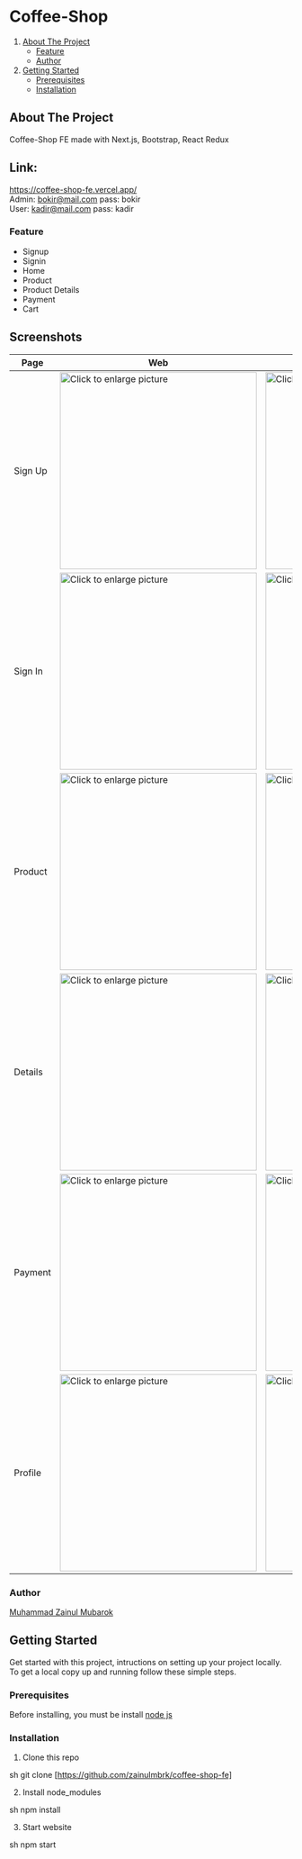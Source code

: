 # Coffee-Shop

<ol>
    <li>
      <a href="#about-the-project">About The Project</a>
      <ul>
        <li><a href="#feature">Feature</a></li>
        <li><a href="#feature">Author</a></li>
      </ul>
    </li>
    <li>
      <a href="#getting-started">Getting Started</a>
      <ul>
        <li><a href="#prerequisites">Prerequisites</a></li>
        <li><a href="#installation">Installation</a></li>
      </ul>
    </li>
 
</ol>

## About The Project
Coffee-Shop FE made with Next.js, Bootstrap, React Redux

## Link:
https://coffee-shop-fe.vercel.app/
<br/>Admin: bokir@mail.com
pass: bokir
<br/>User: kadir@mail.com
pass: kadir


### Feature
- Signup
- Signin
- Home
- Product
- Product Details
- Payment
- Cart
## Screenshots
 | Page | Web | Mobile | 
 | ------- | ---- | ------ |
 |Sign Up|<a href="https://drive.google.com/uc?export=view&id=1CvUeMuVPMBAI04Lt7HPu9U6V2B14f05Y"><img src="https://drive.google.com/uc?export=view&id=1CvUeMuVPMBAI04Lt7HPu9U6V2B14f05Y" style="width: 350px; max-width: 100%; height: auto" title="Click to enlarge picture" />|<a href="https://drive.google.com/uc?export=view&id=1V3h1I3yd8t_HLmZQn5_q52P-YW-so2xc"><img src="https://drive.google.com/uc?export=view&id=1V3h1I3yd8t_HLmZQn5_q52P-YW-so2xc" style="width: 350px; max-width: 100%; height: auto" title="Click to enlarge picture" />
 |Sign In|<a href="https://drive.google.com/uc?export=view&id=1qzAGRvV5YpNgPu_vyj8_FGEsIWqrynm3"><img src="https://drive.google.com/uc?export=view&id=1qzAGRvV5YpNgPu_vyj8_FGEsIWqrynm3" style="width: 350px; max-width: 100%; height: auto" title="Click to enlarge picture" />|<a href="https://drive.google.com/uc?export=view&id=1u_3KR3ihIXpDudzd2LDpM_nOj5vslJn4"><img src="https://drive.google.com/uc?export=view&id=1u_3KR3ihIXpDudzd2LDpM_nOj5vslJn4" style="width: 350px; max-width: 100%; height: auto" title="Click to enlarge picture" />
|Product|<a href="https://drive.google.com/uc?export=view&id=1y-200c8FKzPmXivCTY8Bui0wLTw3Vx8G"><img src="https://drive.google.com/uc?export=view&id=1y-200c8FKzPmXivCTY8Bui0wLTw3Vx8G" style="width: 350px; max-width: 100%; height: auto" title="Click to enlarge picture" />|<a href="https://drive.google.com/uc?export=view&id=1FBLxE4OEJOCu2oBqA1UfoJdSyq3VErd9"><img src="https://drive.google.com/uc?export=view&id=1FBLxE4OEJOCu2oBqA1UfoJdSyq3VErd9" style="width: 350px; max-width: 100%; height: auto" title="Click to enlarge picture" />
|Details|<a href="https://drive.google.com/uc?export=view&id=1flKwVcVkwHXcPWPjwSVihb5cxYLbo6dT"><img src="https://drive.google.com/uc?export=view&id=1flKwVcVkwHXcPWPjwSVihb5cxYLbo6dT" style="width: 350px; max-width: 100%; height: auto" title="Click to enlarge picture" />|<a href="https://drive.google.com/uc?export=view&id=1XkWjNikNmKuPEFpGq48WQ156jDWXuSKe"><img src="https://drive.google.com/uc?export=view&id=1XkWjNikNmKuPEFpGq48WQ156jDWXuSKe" style="width: 350px; max-width: 100%; height: auto" title="Click to enlarge picture" />
|Payment|<a href="https://drive.google.com/uc?export=view&id=1YMfb_Ld_s6Bm0mbgZjJz5NvS4mIPiR2e"><img src="https://drive.google.com/uc?export=view&id=1YMfb_Ld_s6Bm0mbgZjJz5NvS4mIPiR2e" style="width: 350px; max-width: 100%; height: auto" title="Click to enlarge picture" />|<a href="https://drive.google.com/uc?export=view&id=1Nfg6_eUk87vMLULqs01xbNFGpQQkokjj"><img src="https://drive.google.com/uc?export=view&id=1Nfg6_eUk87vMLULqs01xbNFGpQQkokjj" style="width: 350px; max-width: 100%; height: auto" title="Click to enlarge picture" />
|Profile|<a href="https://drive.google.com/uc?export=view&id=1eu1O7uXL75isfJv5XdNMfY4SJNqp4h0_"><img src="https://drive.google.com/uc?export=view&id=1eu1O7uXL75isfJv5XdNMfY4SJNqp4h0_" style="width: 350px; max-width: 100%; height: auto" title="Click to enlarge picture" />|<a href="https://drive.google.com/uc?export=view&id=1xQY0kO6t84-d_ChATlJb-Z1XColi-663"><img src="https://drive.google.com/uc?export=view&id=1xQY0kO6t84-d_ChATlJb-Z1XColi-663" style="width: 350px; max-width: 100%; height: auto" title="Click to enlarge picture" />

### Author
[Muhammad Zainul Mubarok](https://github.com/zainulmbrk)

## Getting Started

Get started with this project, intructions on setting up your project locally.<br />
To get a local copy up and running follow these simple steps.
### Prerequisites

Before installing, you must be install [node js](https://nodejs.org) 
### Installation

1. Clone this repo
 
sh
git clone [https://github.com/zainulmbrk/coffee-shop-fe]

2. Install node_modules

sh
npm install

3. Start website

sh
npm start
